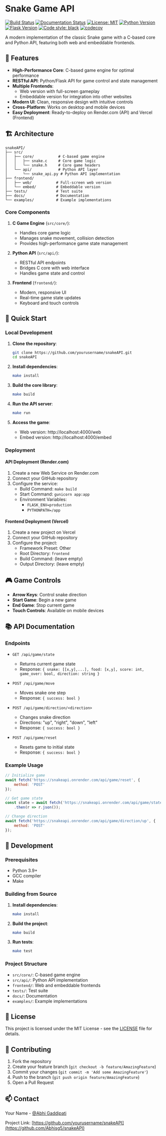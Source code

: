 # Snake Game API

[![Build Status](https://github.com/yourusername/snakeAPI/actions/workflows/ci.yml/badge.svg)](https://github.com/yourusername/snakeAPI/actions/workflows/ci.yml)
[![Documentation Status](https://github.com/yourusername/snakeAPI/actions/workflows/docs.yml/badge.svg)](https://github.com/yourusername/snakeAPI/actions/workflows/docs.yml)
[![License: MIT](https://img.shields.io/badge/License-MIT-yellow.svg)](https://opensource.org/licenses/MIT)
[![Python Version](https://img.shields.io/badge/python-3.9%2B-blue.svg)](https://www.python.org/downloads/)
[![Flask Version](https://img.shields.io/badge/flask-2.0.1-blue.svg)](https://flask.palletsprojects.com/)
[![Code style: black](https://img.shields.io/badge/code%20style-black-000000.svg)](https://github.com/psf/black)
[![codecov](https://codecov.io/gh/yourusername/snakeAPI/branch/main/graph/badge.svg)](https://codecov.io/gh/yourusername/snakeAPI)

A modern implementation of the classic Snake game with a C-based core and Python API, featuring both web and embeddable frontends.

## 🌟 Features

- **High-Performance Core**: C-based game engine for optimal performance
- **RESTful API**: Python/Flask API for game control and state management
- **Multiple Frontends**:
  - Web version with full-screen gameplay
  - Embeddable version for integration into other websites
- **Modern UI**: Clean, responsive design with intuitive controls
- **Cross-Platform**: Works on desktop and mobile devices
- **Easy Deployment**: Ready-to-deploy on Render.com (API) and Vercel (Frontend)

## 🏗️ Architecture

```
snakeAPI/
├── src/
│   ├── core/           # C-based game engine
│   │   ├── snake.c     # Core game logic
│   │   └── snake.h     # Core game headers
│   └── api/            # Python API layer
│       └── snake_api.py # Python API implementation
├── frontend/
│   ├── web/           # Full-screen web version
│   └── embed/         # Embeddable version
├── tests/             # Test suite
├── docs/              # Documentation
└── examples/          # Example implementations
```

### Core Components

1. **C Game Engine** (`src/core/`):
   - Handles core game logic
   - Manages snake movement, collision detection
   - Provides high-performance game state management

2. **Python API** (`src/api/`):
   - RESTful API endpoints
   - Bridges C core with web interface
   - Handles game state and control

3. **Frontend** (`frontend/`):
   - Modern, responsive UI
   - Real-time game state updates
   - Keyboard and touch controls

## 🚀 Quick Start

### Local Development

1. **Clone the repository**:
   ```bash
   git clone https://github.com/yourusername/snakeAPI.git
   cd snakeAPI
   ```

2. **Install dependencies**:
   ```bash
   make install
   ```

3. **Build the core library**:
   ```bash
   make build
   ```

4. **Run the API server**:
   ```bash
   make run
   ```

5. **Access the game**:
   - Web version: http://localhost:4000/web
   - Embed version: http://localhost:4000/embed

### Deployment

#### API Deployment (Render.com)

1. Create a new Web Service on Render.com
2. Connect your GitHub repository
3. Configure the service:
   - Build Command: `make build`
   - Start Command: `gunicorn app:app`
   - Environment Variables:
     - `FLASK_ENV=production`
     - `PYTHONPATH=/app`

#### Frontend Deployment (Vercel)

1. Create a new project on Vercel
2. Connect your GitHub repository
3. Configure the project:
   - Framework Preset: Other
   - Root Directory: `frontend`
   - Build Command: (leave empty)
   - Output Directory: (leave empty)

## 🎮 Game Controls

- **Arrow Keys**: Control snake direction
- **Start Game**: Begin a new game
- **End Game**: Stop current game
- **Touch Controls**: Available on mobile devices

## 📚 API Documentation

### Endpoints

- `GET /api/game/state`
  - Returns current game state
  - Response: `{ snake: [[x,y],...], food: [x,y], score: int, game_over: bool, direction: string }`

- `POST /api/game/move`
  - Moves snake one step
  - Response: `{ success: bool }`

- `POST /api/game/direction/<direction>`
  - Changes snake direction
  - Directions: "up", "right", "down", "left"
  - Response: `{ success: bool }`

- `POST /api/game/reset`
  - Resets game to initial state
  - Response: `{ success: bool }`

### Example Usage

```javascript
// Initialize game
await fetch('https://snakeapi.onrender.com/api/game/reset', {
    method: 'POST'
});

// Get game state
const state = await fetch('https://snakeapi.onrender.com/api/game/state')
    .then(r => r.json());

// Change direction
await fetch('https://snakeapi.onrender.com/api/game/direction/up', {
    method: 'POST'
});
```

## 🔧 Development

### Prerequisites

- Python 3.9+
- GCC compiler
- Make

### Building from Source

1. **Install dependencies**:
   ```bash
   make install
   ```

2. **Build the project**:
   ```bash
   make build
   ```

3. **Run tests**:
   ```bash
   make test
   ```

### Project Structure

- `src/core/`: C-based game engine
- `src/api/`: Python API implementation
- `frontend/`: Web and embeddable frontends
- `tests/`: Test suite
- `docs/`: Documentation
- `examples/`: Example implementations

## 📝 License

This project is licensed under the MIT License - see the [LICENSE](LICENSE) file for details.

## 🤝 Contributing

1. Fork the repository
2. Create your feature branch (`git checkout -b feature/AmazingFeature`)
3. Commit your changes (`git commit -m 'Add some AmazingFeature'`)
4. Push to the branch (`git push origin feature/AmazingFeature`)
5. Open a Pull Request

## 📫 Contact

Your Name - [@Abhi Gaddipati](https://twitter.com/yourtwitter)

Project Link: [https://github.com/yourusername/snakeAPI](https://github.com/Abhisg5/snakeAPI) 